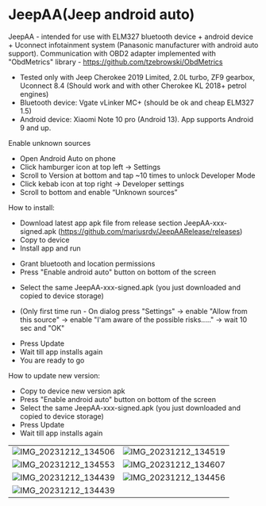 # JeepAA(Jeep android auto)
JeepAA - intended for use with ELM327 bluetooth device + android device + Uconnect infotainment system (Panasonic manufacturer with android auto support).
Communication with OBD2 adapter implemented with "ObdMetrics" library - https://github.com/tzebrowski/ObdMetrics

- Tested only with Jeep Cherokee 2019 Limited, 2.0L turbo, ZF9 gearbox, Uconnect 8.4 (Should work and with other Cherokee KL 2018+ petrol engines)
- Bluetooth device: Vgate vLinker MC+ (should be ok and cheap ELM327 1.5)
- Android device: Xiaomi Note 10 pro (Android 13). App supports Android 9 and up.

Enable unknown sources
- Open Android Auto on phone
- Click hamburger icon at top left -> Settings
- Scroll to Version at bottom and tap ~10 times to unlock Developer Mode
- Click kebab icon at top right -> Developer settings
- Scroll to bottom and enable “Unknown sources”

How to install:
- Download latest app apk file from release section JeepAA-xxx-signed.apk (https://github.com/mariusrdv/JeepAARelease/releases)
- Copy to device
- Install app and run
* Grant bluetooth and location permissions
* Press "Enable android auto" button on bottom of the screen
- Select the same JeepAA-xxx-signed.apk (you just downloaded and copied to device storage)
* (Only first time run - On dialog press "Settings" -> enable "Allow from this source" -> enable "I'am aware of the possible risks....." -> wait 10 sec and "OK"
- Press Update
- Wait till app installs again
- You are ready to go

How to update new version:
- Copy to device new version apk
- Press "Enable android auto" button on bottom of the screen
- Select the same JeepAA-xxx-signed.apk (you just downloaded and copied to device storage)
- Press Update
- Wait till app installs again

|                                                     |                                                     |
|-----------------------------------------------------|-----------------------------------------------------|
| ![IMG_20231212_134506](https://github.com/mariusrdv/JeepAARelease/assets/1947733/4742800f-e283-46da-a4c3-e9e29213feb0) | ![IMG_20231212_134519](https://github.com/mariusrdv/JeepAARelease/assets/1947733/a683226f-ecac-4a3b-9688-86b819b8dfe8) |
| ![IMG_20231212_134553](https://github.com/mariusrdv/JeepAARelease/assets/1947733/57dee761-5838-4279-a21e-0afd506a9c12) | ![IMG_20231212_134607](https://github.com/mariusrdv/JeepAARelease/assets/1947733/f6d74029-c409-4655-b1db-746d67405b64) |
| ![IMG_20231212_134439](https://github.com/mariusrdv/JeepAARelease/assets/1947733/fa4dbc04-2742-49fe-94e6-529e7c8a75ed) | ![IMG_20231212_134456](https://github.com/mariusrdv/JeepAARelease/assets/1947733/5ee5c6d2-d4e5-4267-98c4-c4a8f4046290) |
| ![IMG_20231212_134439](https://github.com/mariusrdv/JeepAARelease/assets/1947733/ad2fd247-2266-4b51-a64a-21b0aed65a6e) |  |

